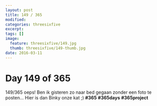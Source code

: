 ```yaml
---
layout: post
title: 149 / 365
modified:
categories: threesixfive
excerpt:
tags: []
image:
  feature: threesixfive/149.jpg
  thumb: threesixfive/149-thumb.jpg
date: 2016-03-11
---
```


# Day 149 of 365

149/365 oeps! Ben ik gisteren zo naar bed gegaan zonder een foto te posten... Hier is dan Binky onze kat ;) **\#365** **\#365days** **\#365project**
